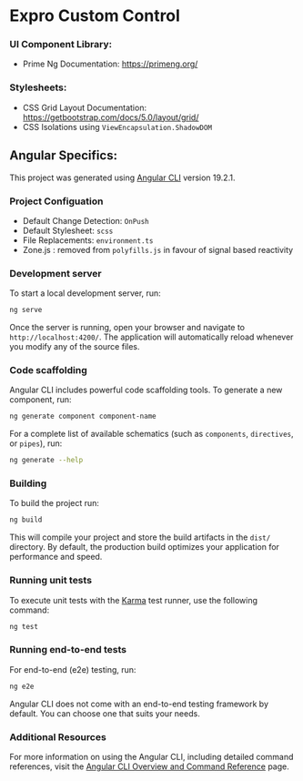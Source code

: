 # Expro Custom Control

### UI Component Library: 
* Prime Ng Documentation: https://primeng.org/ 

### Stylesheets:
* CSS Grid Layout Documentation: https://getbootstrap.com/docs/5.0/layout/grid/
* CSS Isolations using `ViewEncapsulation.ShadowDOM`
    
## Angular Specifics: 
This project was generated using [Angular CLI](https://github.com/angular/angular-cli) version 19.2.1.

### Project Configuation 
* Default Change Detection: `OnPush`
* Default Stylesheet: `scss`
* File Replacements: `environment.ts` 
* Zone.js : removed from `polyfills.js` in favour of signal based reactivity


### Development server 

To start a local development server, run:

```bash
ng serve
```

Once the server is running, open your browser and navigate to `http://localhost:4200/`. The application will automatically reload whenever you modify any of the source files.

### Code scaffolding

Angular CLI includes powerful code scaffolding tools. To generate a new component, run:

```bash
ng generate component component-name
```

For a complete list of available schematics (such as `components`, `directives`, or `pipes`), run:

```bash
ng generate --help
```

### Building

To build the project run:

```bash
ng build
```

This will compile your project and store the build artifacts in the `dist/` directory. By default, the production build optimizes your application for performance and speed.

### Running unit tests

To execute unit tests with the [Karma](https://karma-runner.github.io) test runner, use the following command:

```bash
ng test
```

### Running end-to-end tests

For end-to-end (e2e) testing, run:

```bash
ng e2e
```

Angular CLI does not come with an end-to-end testing framework by default. You can choose one that suits your needs.

### Additional Resources

For more information on using the Angular CLI, including detailed command references, visit the [Angular CLI Overview and Command Reference](https://angular.dev/tools/cli) page.
